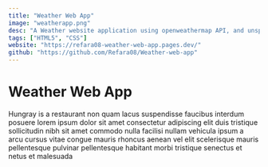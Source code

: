 ```yaml
---
title: "Weather Web App"
image: "weatherapp.png"
desc: "A Weather website application using openweathermap API, and unsplash API"
tags: ["HTML5", "CSS"]
website: "https://refara08-weather-web-app.pages.dev/"
github: "https://github.com/Refara08/Weather-web-app"
---
```


# Weather Web App

Hungray is a restaurant non quam lacus suspendisse faucibus interdum posuere lorem ipsum dolor sit amet consectetur adipiscing elit duis tristique sollicitudin nibh sit amet commodo nulla facilisi nullam vehicula ipsum a arcu cursus vitae congue mauris rhoncus aenean vel elit scelerisque mauris pellentesque pulvinar pellentesque habitant morbi tristique senectus et netus et malesuada
